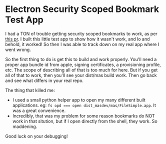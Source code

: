 # Electron Security Scoped Bookmark Test App

I had a TON of trouble getting security scoped bookmarks to work, as per [this pr](https://github.com/electron/electron/pull/11711).
I built this little test app to show how it wasn't work, and lo and behold, it worked! So then I was able to 
track down on my real app where I went wrong.  

So the first thing to do is get this to build and work properly. You'll need a proper app bundle id from apple, signing certificates, a provisioning profile,  etc.
The scope of describing all of that is too much for here. But if you get all of that to work, then you'll see your dist/mas build work.  Then go back and see what differs in 
your real repo.  

The thing that killed me:  
* I used a small python helper app to open my many different built applications. eg: `fs opd === open dist_masdev/mas/FileSimple.app`.  It was a great convenience.
* Incredibly, that was my problem for some reason bookmarks do NOT work in that sitution, but if I open directly from the shell, they work. So maddening. 

Good luck on your debugging!
